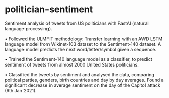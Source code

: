 # politician-sentiment
Sentiment analysis of tweets from US politicians with FastAI (natural language processing).

•	Followed the ULMFiT methodology: Transfer learning with an AWD LSTM language model from Wikinet-103 dataset to the Sentiment-140 dataset. A language model predicts the next word/letter/symbol given a sequence.

•	Trained the Sentiment-140 language model as a classifier, to predict sentiment of tweets from almost 2000 United States politicians.

•	Classified the tweets by sentiment and analysed the data, comparing political parties, genders, birth countries and day by day averages. Found a significant decrease in average sentiment on the day of the Capitol attack (6th Jan 2021).

